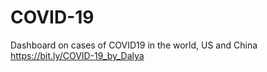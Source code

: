 # COVID-19
Dashboard on cases of COVID19 in the world, US and China
https://bit.ly/COVID-19_by_Dalya
